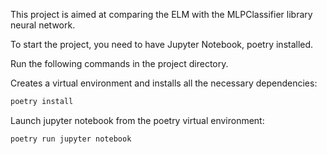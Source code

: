 This project is aimed at comparing the ELM with the MLPClassifier library neural network.

To start the project, you need to have Jupyter Notebook, poetry installed.

Run the following commands in the project directory.

Creates a virtual environment and installs all the necessary dependencies:
```sh
poetry install
```
Launch jupyter notebook from the poetry virtual environment:
```sh
poetry run jupyter notebook
```